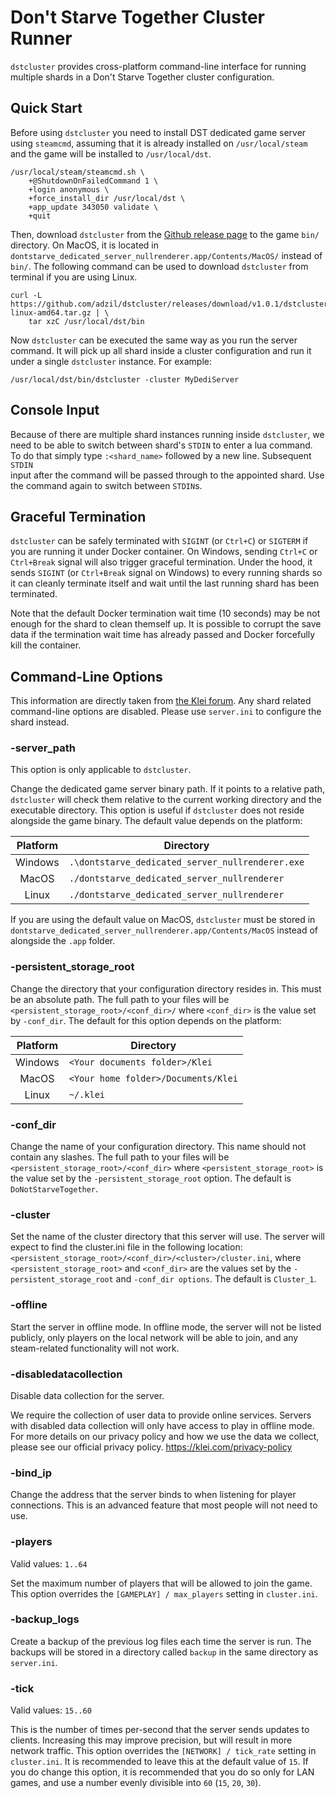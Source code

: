 # Don't Starve Together Cluster Runner

`dstcluster` provides cross-platform command-line interface for running
multiple shards in a Don't Starve Together cluster configuration.

## Quick Start

Before using `dstcluster` you need to install DST dedicated game server using
`steamcmd`, assuming that it is already installed on `/usr/local/steam` and the
game will be installed to `/usr/local/dst`.

```
/usr/local/steam/steamcmd.sh \
    +@ShutdownOnFailedCommand 1 \
    +login anonymous \
    +force_install_dir /usr/local/dst \
    +app_update 343050 validate \
    +quit
```

Then, download `dstcluster` from the [Github release page](https://github.com/adzil/dstcluster/releases)
to the game `bin/` directory. On MacOS, it is located in `dontstarve_dedicated_server_nullrenderer.app/Contents/MacOS/`
instead of `bin/`. The following command can be used to download `dstcluster`
from terminal if you are using Linux.

```
curl -L https://github.com/adzil/dstcluster/releases/download/v1.0.1/dstcluster-linux-amd64.tar.gz | \
    tar xzC /usr/local/dst/bin
```

Now `dstcluster` can be executed the same way as you run the server command.
It will pick up all shard inside a cluster configuration and run it under a
single `dstcluster` instance. For example:

```
/usr/local/dst/bin/dstcluster -cluster MyDediServer
```

## Console Input

Because of there are multiple shard instances running inside `dstcluster`, we
need to be able to switch between shard's `STDIN` to enter a lua command. To do
that simply type `:<shard_name>` followed by a new line. Subsequent `STDIN`\
input after the command will be passed through to the appointed shard. Use the
command again to switch between `STDIN`s.

## Graceful Termination

`dstcluster` can be safely terminated with `SIGINT` (or `Ctrl+C`) or `SIGTERM`
if you are running it under Docker container. On Windows, sending `Ctrl+C` or
`Ctrl+Break` signal will also trigger graceful termination. Under the hood, it
sends `SIGINT` (or `Ctrl+Break` signal on Windows) to every running shards so
it can cleanly terminate itself and wait until the last running shard has been
terminated.

Note that the default Docker termination wait time (10 seconds) may be not
enough for the shard to clean themself up. It is possible to corrupt the save
data if the termination wait time has already passed and Docker forcefully kill
the container.

## Command-Line Options

This information are directly taken from
[the Klei forum](https://forums.kleientertainment.com/forums/topic/64743-dedicated-server-command-line-options-guide/).
Any shard related command-line options are disabled. Please use `server.ini` to
configure the shard instead.

### -server_path

This option is only applicable to `dstcluster`.

Change the dedicated game server binary path. If it points to a relative path,
`dstcluster` will check them relative to the current working directory and the
executable directory. This option is useful if `dstcluster` does not reside
alongside the game binary. The default value depends on the platform:

Platform | Directory
:------: | ---------
Windows  | `.\dontstarve_dedicated_server_nullrenderer.exe`
MacOS    | `./dontstarve_dedicated_server_nullrenderer`
Linux    | `./dontstarve_dedicated_server_nullrenderer`

If you are using the default value on MacOS, `dstcluster` must be stored in
`dontstarve_dedicated_server_nullrenderer.app/Contents/MacOS` instead of
alongside the `.app` folder.

### -persistent_storage_root

Change the directory that your configuration directory resides in. This must be
an absolute path. The full path to your files will be
`<persistent_storage_root>/<conf_dir>/` where `<conf_dir>` is the value set by
`-conf_dir`. The default for this option depends on the platform:

Platform | Directory
:------: | ---------
Windows  | `<Your documents folder>/Klei`
MacOS    | `<Your home folder>/Documents/Klei`
Linux    | `~/.klei`

### -conf_dir

Change the name of your configuration directory. This name should not contain
any slashes. The full path to your files will be
`<persistent_storage_root>/<conf_dir>` where `<persistent_storage_root>` is the
value set by the `-persistent_storage_root` option. The default is
`DoNotStarveTogether`.

### -cluster

Set the name of the cluster directory that this server will use. The server
will expect to find the cluster.ini file in the following location:
`<persistent_storage_root>/<conf_dir>/<cluster>/cluster.ini`, where
`<persistent_storage_root>` and `<conf_dir>` are the values set by the
`-persistent_storage_root` and `-conf_dir options`. The default is `Cluster_1`.

### -offline

Start the server in offline mode. In offline mode, the server will not be
listed publicly, only players on the local network will be able to join, and
any steam-related functionality will not work.

### -disabledatacollection

Disable data collection for the server.

We require the collection of user data to provide online services. Servers
with disabled data collection will only have access to play in offline mode.
For more details on our privacy policy and how we use the data we collect,
please see our official privacy policy. <https://klei.com/privacy-policy>

### -bind_ip

Change the address that the server binds to when listening for player
connections. This is an advanced feature that most people will not need to use.

### -players

Valid values: `1..64`

Set the maximum number of players that will be allowed to join the game. This
option overrides the `[GAMEPLAY] / max_players` setting in `cluster.ini`.

### -backup_logs

Create a backup of the previous log files each time the server is run. The
backups will be stored in a directory called `backup` in the same directory as
`server.ini`.

### -tick

Valid values: `15..60`

This is the number of times per-second that the server sends updates to
clients. Increasing this may improve precision, but will result in more network
traffic. This option overrides the `[NETWORK] / tick_rate` setting in
`cluster.ini`. It is recommended to leave this at the default value of `15`. If
you do change this option, it is recommended that you do so only for LAN games,
and use a number evenly divisible into `60` (`15`, `20`, `30`).
